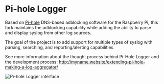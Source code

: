 Pi-hole Logger
============
Based on [Pi-hole](https://github.com/pi-hole/AdminLTE) DNS-based adblocking software for the Raspberry Pi, this fork maintains the adblocking capability while adding the ability to parse and display syslog from other log sources.

The goal of the project is to add support for multiple types of syslog with parsing, searching, and reporting/alerting capabilities. 

See more information about the thought process behind Pi-Hole Logger and the development process: http://myname.website/extending-pi-hole-making-a-log-aggregator/

![Pi-hole Logger interface](http://myname.website/wp-content/uploads/2016/09/Screen-Shot-2016-09-17-at-12.18.13-PM.png)
